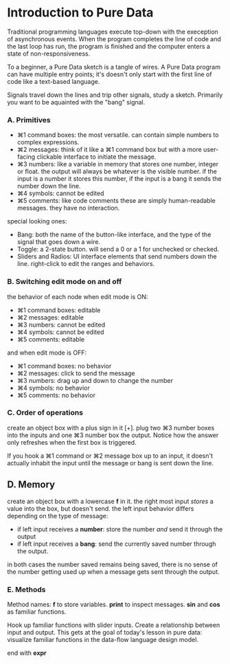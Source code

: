 # Introduction to Pure Data

Traditional programming languages execute top-down with the exeception of asynchronous events. When the program completes the line of code and the last loop has run, the program is finished and the computer enters a state of non-responsiveness.

To a beginner, a Pure Data sketch is a tangle of wires. A Pure Data program can have multiple entry points; it's doesn't only start with the first line of code like a text-based language.

Signals travel down the lines and trip other signals, study a sketch. Primarily you want to be aquainted with the "bang" signal.

### A. Primitives

- ⌘1 command boxes: the most versatile. can contain simple numbers to complex expressions.
- ⌘2 messages: think of it like a ⌘1 command box but with a more user-facing clickable interface to initiate the message.
- ⌘3 numbers: like a variable in memory that stores one number, integer or float. the output will always be whatever is the visible number. if the input is a number it stores this number, if the input is a bang it sends the number down the line.
- ⌘4 symbols: cannot be edited
- ⌘5 comments: like code comments these are simply human-readable messages. they have no interaction.

special looking ones:

- Bang: both the name of the button-like interface, and the type of the signal that goes down a wire.
- Toggle: a 2-state button. will send a 0 or a 1 for unchecked or checked.
- Sliders and Radios: UI interface elements that send numbers down the line. right-click to edit the ranges and behaviors.

### B. Switching edit mode on and off

the behavior of each node when edit mode is ON:

- ⌘1 command boxes: editable
- ⌘2 messages: editable
- ⌘3 numbers: cannot be edited
- ⌘4 symbols: cannot be edited
- ⌘5 comments: editable

and when edit mode is OFF: 

- ⌘1 command boxes: no behavior
- ⌘2 messages: click to send the message
- ⌘3 numbers: drag up and down to change the number
- ⌘4 symbols: no behavior
- ⌘5 comments: no behavior

### C. Order of operations

create an object box with a plus sign in it  [+]. plug two ⌘3 number boxes into the inputs and one ⌘3 number box the output. Notice how the answer only refreshes when the first box is triggered.

If you hook a ⌘1 command or ⌘2 message box up to an input, it doesn't actually inhabit the input until the message or bang is sent down the line.

## D. Memory

create an object box with a lowercase **f** in it. the right most input *stores* a value into the box, but doesn't send. the left input behavior differs depending on the type of message:

- if left input receives a **number**: store the number *and* send it through the output
- if left input receives a **bang**: send the currently saved number through the output. 

in both cases the number saved remains being saved, there is no sense of the number getting used up when a message gets sent through the output.

### E. Methods

Method names: **f** to store variables. **print** to inspect messages. **sin** and **cos** as familiar functions.

Hook up familiar functions with slider inputs. Create a relationship between input and output. This gets at the goal of today's lesson in pure data: visualize familiar functions in the data-flow language design model.

end with **expr**